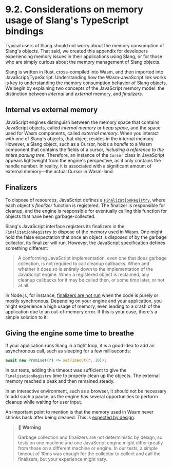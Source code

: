 # 9.2. Considerations on memory usage of Slang's TypeScript bindings

Typical users of Slang should not worry about the memory consumption of Slang's objects. That said, we created this appendix for developers experiencing memory issues in their applications using Slang, or for those who are simply curious about the memory management of Slang objects.

Slang is written in Rust, cross-compiled into Wasm, and then imported into JavaScript/TypeScript. Understanding how the Wasm-JavaScript link works is key to understanding the memory consumption behavior of Slang objects. We begin by explaining two concepts of the JavaScript memory model: the distinction between _internal_ and _external_ memory, and _finalizers_.

## Internal vs external memory

JavaScript engines distinguish between the memory space that contains JavaScript objects, called _internal memory_ or _heap space_, and the space used for Wasm components, called _external memory_. When you interact with one of Slang's objects, that object resides in the internal memory. However, a Slang object, such as a Cursor, holds a _handle_ to a Wasm component that contains the fields of a cursor, _including a reference to the entire parsing tree_. Therefore, an instance of the `Cursor` class in JavaScript appears lightweight from the engine's perspective, as it only contains the handle number. In reality, it is associated with a significant amount of external memory—the actual Cursor in Wasm-land.

## Finalizers

To dispose of resources, JavaScript defines a [`FinalizationRegistry`](https://developer.mozilla.org/en-US/docs/Web/JavaScript/Reference/Global_Objects/FinalizationRegistry), where each object's _finalizer_ function is registered. The finalizer is responsible for cleanup, and the engine is responsible for eventually calling this function for objects that have been garbage-collected.

Slang's JavaScript interface registers its finalizers in the `FinalizationRegistry` to dispose of the memory used in Wasm. One might hold the false expectation that once an object is disposed of by the garbage collector, its finalizer will run. However, the JavaScript specification defines something different:

> A conforming JavaScript implementation, even one that does garbage collection, is not required to call cleanup callbacks. When and whether it does so is entirely down to the implementation of the JavaScript engine. When a registered object is reclaimed, any cleanup callbacks for it may be called then, or some time later, or not at all.

In Node.js, for instance, [finalizers are not run](https://github.com/rustwasm/wasm-bindgen/issues/3917) when the code is purely or mostly synchronous. Depending on your engine and your application, you might experience a high usage of memory, even leading to a crash of the application due to an out-of-memory error. If this is your case, there's a simple solution to it:

## Giving the engine some time to breathe

If your application runs Slang in a tight loop, it is a good idea to add an asynchronous call, such as sleeping for a few milliseconds:

```javascript
await new Promise((r) => setTimeout(r, 10));
```

In our tests, adding this timeout was sufficient to give the `FinalizationRegistry` time to properly clean up the objects. The external memory reached a peak and then remained steady.

In an interactive environment, such as a browser, it should not be necessary to add such a pause, as the engine has several opportunities to perform cleanup while waiting for user input.

An important point to mention is that the memory used in Wasm never shrinks back after being cleaned. This is [expected by design](https://github.com/WebAssembly/design/issues/1300#issuecomment-573867836).

> 🚧 **Warning**
>
> Garbage collection and finalizers are not deterministic by design, so tests on one machine and one JavaScript engine might differ greatly from those on a different machine or engine. In our tests, a simple timeout of 10ms was enough for the collector to collect and call the finalizers, but your experience might vary.
